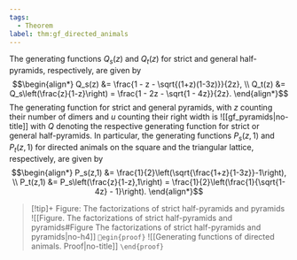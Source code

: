 ```yaml
---
tags:
  - Theorem
label: thm:gf_directed_animals
---
```

The generating functions $Q_s(z)$ and $Q_t(z)$ for strict and general half-pyramids, respectively, are given by
$$\begin{align*}
Q_s(z) &= \frac{1 - z - \sqrt{(1+z)(1-3z)}}{2z}, \\
Q_t(z) &= Q_s\left(\frac{z}{1-z}\right) = \frac{1 - 2z - \sqrt{1 - 4z}}{2z}.
\end{align*}$$
The generating function for strict and general pyramids, with $z$ counting their number of dimers and $u$ counting their right width is
![[gf_pyramids|no-title]]
with $Q$ denoting the respective generating function for strict or general half-pyramids.
In particular, the generating functions $P_s(z,1)$ and $P_t(z,1)$ for directed animals on the square and the triangular lattice, respectively, are given by
$$\begin{align*}
P_s(z,1) &= \frac{1}{2}\left(\sqrt{\frac{1+z}{1-3z}}-1\right), \\
P_t(z,1) &= P_s\left(\frac{z}{1-z},1\right) = \frac{1}{2}\left(\frac{1}{\sqrt{1-4z} - 1}\right).
\end{align*}$$
> [!tip]+ Figure: The factorizations of strict half-pyramids and pyramids
> ![[Figure. The factorizations of strict half-pyramids and pyramids#Figure The factorizations of strict half-pyramids and pyramids|no-h4]]
`egin{proof}`
![[Generating functions of directed animals. Proof|no-title]]
`\end{proof}`
